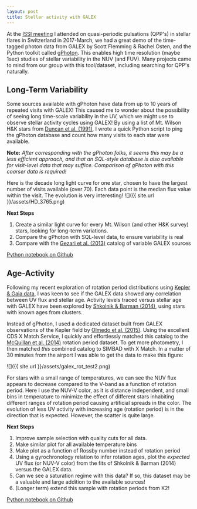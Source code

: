 ```yaml
---
layout: post
title: Stellar activity with GALEX
---
```


At the [ISSI meeting](http://www.issibern.ch/teams/quasistellflare/) I attended on quasi-periodic pulsations (QPP's) in stellar flares in Switzerland in 2017-March, we had a great demo of the time-tagged photon data from GALEX by Scott Flemming & Rachel Osten, and the Python toolkit called [gPhoton](https://github.com/cmillion/gPhoton). This enables high time resolution (maybe 1sec) studies of stellar variability in the NUV (and FUV). Many projects came to mind from our group with this tool/dataset, including searching for QPP's naturally.

## Long-Term Variability
Some sources available with gPhoton have data from up to 10 years of repeated visits with GALEX! This caused me to wonder about the possibility of seeing long time-scale variability in the UV, which we might use to observe stellar activity cycles using GALEX! By using a list of Mt. Wilson H&K stars from [Duncan et al. (1991)](http://adsabs.harvard.edu/abs/1991ApJS...76..383D), I wrote a quick Python script to ping the gPhoton database and count how many visits to each star were available.

**Note:** *After corresponding with the gPhoton folks, it seems this may be a less efficient approach, and that an SQL-style database is also available for visit-level data that may suffice. Comparison of gPhoton with this coarser data is required!*

Here is the decade long light curve for one star, chosen to have the largest number of visits available (over 70). Each data point is the median flux value within the visit. The evolution is very interesting!
![]({{ site.url }}/assets/HD_3765.png)

**Next Steps**
1. Create a similar light curve for every Mt. Wilson (and other H&K survey) stars, looking for long-term variations.
2. Compare the gPhoton with SQL-level data, to ensure variability is real
3. Compare with the [Gezari et al. (2013)](http://adsabs.harvard.edu/abs/2013ApJ...766...60G) catalog of variable GALEX sources

[Python notebook on Github](https://github.com/jradavenport/GALEX_MtWilson/blob/master/tmp.ipynb)

## Age-Activity

Following my recent exploration of rotation period distributions using [Kepler & Gaia data](https://arxiv.org/abs/1610.08563), I was keen to see if the GALEX data showed any correlation between UV flux and stellar age. Activity levels traced versus stellar age with GALEX have been explored by [Shkolnik & Barman (2014)](http://adsabs.harvard.edu/abs/2014AJ....148...64S), using stars with known ages from clusters.

Instead of gPhoton, I used a dedicated dataset built from GALEX observations of the Kepler field by [Olmedo et al. (2015)](http://adsabs.harvard.edu/abs/2015ApJ...813..100O). Using the excellent CDS X Match Service, I quickly and effortlessly matched this catalog to the [McQuillan et al. (2014)](http://adsabs.harvard.edu/abs/2014ApJS..211...24M) rotation period dataset. To get more photometry, I then matched *this* combined catalog to SIMBAD with X Match. In a matter of 30 minutes from the airport I was able to get the data to make this figure:

![]({{ site.url }}/assets/galex_rot_test2.png)

For stars with a small range of temperatures, we can see the NUV flux appears to decrease compared to the V-band as a function of rotation period. Here I use the NUV-V color, as it is distance independent, and small bins in temperature to minimize the effect of different stars inhabiting different ranges of rotation period causing artificial spreads in the color. The evolution of less UV activity with increasing age (rotation period) is in the direction that is expected. However, the scatter is quite large.

**Next Steps**
1. Improve sample selection with quality cuts for all data.
2. Make similar plot for all available temperature bins
3. Make plot as a function of Rossby number instead of rotation period
4. Using a gyrochronology relation to infer rotation ages, plot the *expected* UV flux (or NUV-V color) from the fits of Shkolnik & Barman (2014) versus the GALEX data.
5. Can we see a saturation regime with this data? If so, this dataset may be a valuable and large addition to the available sources!
6. (Longer term) extend this sample with rotation periods from K2!

[Python notebook on Github](https://github.com/jradavenport/GALEX_rot/blob/master/explore.ipynb)
